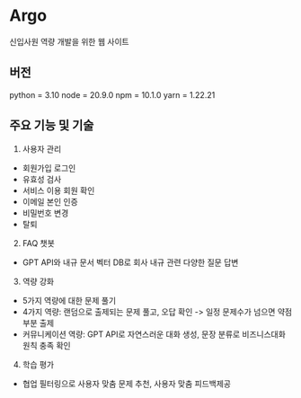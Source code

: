 # Argo
신입사원 역량 개발을 위한 웹 사이트

## 버전
python = 3.10
node = 20.9.0
npm = 10.1.0 
yarn = 1.22.21 

## 주요 기능 및 기술
1. 사용자 관리
  - 회원가입 로그인
  - 유효성 검사
  - 서비스 이용 회원 확인
  - 이메일 본인 인증
  - 비밀번호 변경
  - 탈퇴
2. FAQ 챗봇
  - GPT API와 내규 문서 벡터 DB로 회사 내규 관련 다양한 질문 답변
3. 역량 강화
  - 5가지 역량에 대한 문제 풀기
  - 4가지 역량: 랜덤으로 출제되는 문제 풀고, 오답 확인 -> 일정 문제수가 넘으면 약점부분 출제
  - 커뮤니케이션 역량: GPT API로 자연스러운 대화 생성, 문장 분류로 비즈니스대화 원칙 충족 확인
4. 학습 평가
  - 협업 필터링으로 사용자 맞춤 문제 추천, 사용자 맞춤 피드백제공
